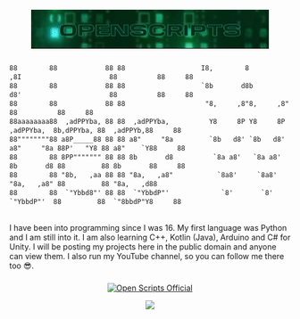 <br clear="both">

<div align="center">
  <img src="Resourses/github.gif">
</div>

###


###


###


###



```
88        88            88 88                   I8,        8        ,8I                      88          88     88 
88        88            88 88                   `8b       d8b       d8'                      88          88     88
88        88            88 88                    "8,     ,8"8,     ,8"                       88          88     88
88aaaaaaaa88  ,adPPYba, 88 88  ,adPPYba,          Y8     8P Y8     8P  ,adPPYba,  8b,dPPYba, 88  ,adPPYb,88     88
88""""""""88 a8P_____88 88 88 a8"     "8a         `8b   d8' `8b   d8' a8"     "8a 88P'   "Y8 88 a8"    `Y88     88
88        88 8PP""""""" 88 88 8b       d8          `8a a8'   `8a a8'  8b       d8 88         88 8b       88     88
88        88 "8b,   ,aa 88 88 "8a,   ,a8"           `8a8'     `8a8'   "8a,   ,a8" 88         88 "8a,   ,d88     
88        88  `"Ybbd8"' 88 88  `"YbbdP"'             `8'       `8'     `"YbbdP"'  88         88  `"8bbdP"Y8     88
```

<br>
I have been into programming since I was 16. My first language was Python and I am still into it. I am also learning C++, Kotlin (Java), Arduino and C# for Unity. I will be posting my projects here in the public domain and anyone can view them. I also run my YouTube channel, so you can follow me there too 😎.


<p align="left"></p>


<div align="center">
  
</div>


###


<p align="center">
  <a href="https://www.youtube.com/@OpenScriptsOfficial">
      <img src="https://yt3.googleusercontent.com/NdL5i1mQiSF1HyKBR_SKa_acLI7KREcAzVzcIx9CQ3yCcnPW2_pS9B7FZ3b5qEP4bvw8HXFp=w1707-fcrop64=1,00005a57ffffa5a8-k-c0xffffffff-no-nd-rj" alt="Open Scripts Official">
  </a>

<div align="center">

</div>

<div align="center">
<img src="https://img.shields.io/badge/Youtube-FF0000"/>
</div>  
</p>

###

</p>
